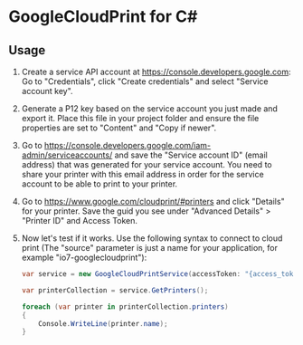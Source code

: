 # GoogleCloudPrint for C&#35;

## Usage

1. Create a service API account at https://console.developers.google.com:
  Go to "Credentials", click "Create credentials" and select "Service account key".
2. Generate a P12 key based on the service account you just made and export it. Place this file in your project folder and ensure the file properties are set to "Content" and "Copy if newer".
3. Go to https://console.developers.google.com/iam-admin/serviceaccounts/ and save the "Service account ID" (email address) that was generated for your service account. You need to share your printer with this email address in order for the service account to be able to print to your printer.
4. Go to https://www.google.com/cloudprint/#printers and click "Details" for your printer.  Save the guid you see under "Advanced Details" > "Printer ID" and Access Token.
5. Now let's test if it works. Use the following syntax to connect to cloud print (The "source" parameter is just a name for your application, for example "io7-googlecloudprint"):

    ```csharp
    var service = new GoogleCloudPrintService(accessToken: "{access_token_provided_by_server}");

    var printerCollection = service.GetPrinters();
    
    foreach (var printer in printerCollection.printers)
    {
        Console.WriteLine(printer.name);
    }
    ```
